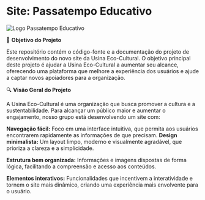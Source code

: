 # Site: Passatempo Educativo

![Logo Passatempo Educativo](https://storage.googleapis.com/atados-v3/user-uploaded/images/62062463-d9c8-4b14-9399-e05aeed4491a.png)

🎯 **Objetivo do Projeto**

Este repositório contém o código-fonte e a documentação do projeto de desenvolvimento do novo site da Usina Eco-Cultural. 
O objetivo principal deste projeto é ajudar a Usina Eco-Cultural a aumentar seu alcance, oferecendo uma plataforma que melhore a experiência dos usuários e ajude a captar novos apoiadores para a organização.

🔍 **Visão Geral do Projeto**

A Usina Eco-Cultural é uma organização que busca promover a cultura e a sustentabilidade. Para alcançar um público maior e aumentar o engajamento, nosso grupo está desenvolvendo um site com:

**Navegação fácil:** Foco em uma interface intuitiva, que permita aos usuários encontrarem rapidamente as informações de que precisam.
**Design minimalista:** Um layout limpo, moderno e visualmente agradável, que prioriza a clareza e a simplicidade.

**Estrutura bem organizada:** Informações e imagens dispostas de forma lógica, facilitando a compreensão e acesso aos conteúdos.

**Elementos interativos:** Funcionalidades que incentivem a interatividade e tornem o site mais dinâmico, criando uma experiência mais envolvente para o usuário.


